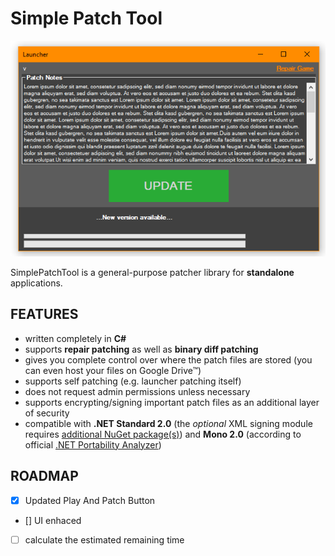 # Simple Patch Tool

![screenshot](Images/launcher-winforms.png)

SimplePatchTool is a general-purpose patcher library for **standalone** applications.

## FEATURES

- written completely in **C#**
- supports **repair patching** as well as **binary diff patching**
- gives you complete control over where the patch files are stored (you can even host your files on Google Drive™)
- supports self patching (e.g. launcher patching itself)
- does not request admin permissions unless necessary
- supports encrypting/signing important patch files as an additional layer of security
- compatible with **.NET Standard 2.0** (the *optional* XML signing module requires [additional NuGet package(s)](https://www.nuget.org/packages/System.Security.Cryptography.Xml/)) and **Mono 2.0** (according to official [.NET Portability Analyzer](https://docs.microsoft.com/en-us/dotnet/standard/analyzers/portability-analyzer))



## ROADMAP

- [x] Updated Play And Patch Button
- [] UI enhaced
- [ ] calculate the estimated remaining time
